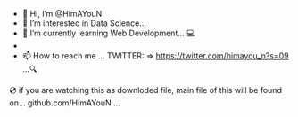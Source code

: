 - 👋 Hi, I’m @HimAYouN
- 👀 I’m interested in Data Science...
- 🌱 I’m currently learning Web Development... 💻
- <!---💞️ I’m looking to collaborate on---> 
- 📫 How to reach me ... TWITTER: => https://twitter.com/himayou_n?s=09 ...🔍

<!---
HimAYouN/HimAYouN is a ✨ special ✨ repository because its `README.md` (this file) appears on your GitHub profile.
You can click the Preview link to take a look at your changes.
--->
💿 if you are watching this as downloded file, main file of this will be found on... github.com/HimAYouN ...
